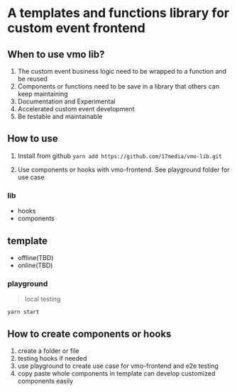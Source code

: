 # A templates and functions library for custom event frontend

## When to use vmo lib?
1. The custom event business logic need to be wrapped to a function and be reused
2. Components or functions need to be save in a library that others can keep maintaining
3. Documentation and Experimental
4. Accelerated custom event development
5. Be testable and maintainable

## How to use 
1. Install from github
`yarn add https://github.com/17media/vmo-lib.git`

2. Use components or hooks with vmo-frontend. See playground folder for use case

### lib

- hooks
- components

## template

- offline(TBD)
- online(TBD)

### playground
> local testing

`yarn start`

## How to create components or hooks
1. create a folder or file 
2. testing hooks if needed
3. use playground to create use case for vmo-frontend and e2e testing
4. copy paste whole components in template can develop customized components easily